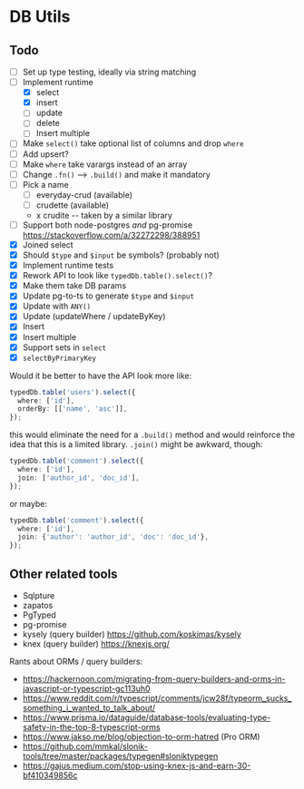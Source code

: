 # DB Utils

## Todo

- [ ] Set up type testing, ideally via string matching
- [ ] Implement runtime
  - [x] select
  - [x] insert
  - [ ] update
  - [ ] delete
  - [ ] Insert multiple
- [ ] Make `select()` take optional list of columns and drop `where`
- [ ] Add upsert?
- [ ] Make `where` take varargs instead of an array
- [ ] Change `.fn()` --> `.build()` and make it mandatory
- [ ] Pick a name
  - [ ] everyday-crud (available)
  - [ ] crudette (available)
  - x crudite -- taken by a similar library
- [ ] Support both node-postgres _and_ pg-promise
      https://stackoverflow.com/a/32272298/388951
- [x] Joined select
- [x] Should `$type` and `$input` be symbols? (probably not)
- [x] Implement runtime tests
- [x] Rework API to look like `typedDb.table().select()`?
- [x] Make them take DB params
- [x] Update pg-to-ts to generate `$type` and `$input`
- [x] Update with `ANY()`
- [x] Update (updateWhere / updateByKey)
- [x] Insert
- [x] Insert multiple
- [x] Support sets in `select`
- [x] `selectByPrimaryKey`

Would it be better to have the API look more like:

```ts
typedDb.table('users').select({
  where: ['id'],
  orderBy: [['name', 'asc']],
});
```

this would eliminate the need for a `.build()` method and would
reinforce the idea that this is a limited library. `.join()` might
be awkward, though:

```ts
typedDb.table('comment').select({
  where: ['id'],
  join: ['author_id', 'doc_id'],
});
```

or maybe:

```ts
typedDb.table('comment').select({
  where: ['id'],
  join: {'author': 'author_id', 'doc': 'doc_id'},
});
```

## Other related tools

- Sqlpture
- zapatos
- PgTyped
- pg-promise
- kysely (query builder) <https://github.com/koskimas/kysely>
- knex (query builder) <https://knexjs.org/>

Rants about ORMs / query builders:
- <https://hackernoon.com/migrating-from-query-builders-and-orms-in-javascript-or-typescript-gc113uh0>
- https://www.reddit.com/r/typescript/comments/jcw28f/typeorm_sucks_something_i_wanted_to_talk_about/
- https://www.prisma.io/dataguide/database-tools/evaluating-type-safety-in-the-top-8-typescript-orms
- <https://www.jakso.me/blog/objection-to-orm-hatred> (Pro ORM)
- <https://github.com/mmkal/slonik-tools/tree/master/packages/typegen#sloniktypegen>
- <https://gajus.medium.com/stop-using-knex-js-and-earn-30-bf410349856c>
